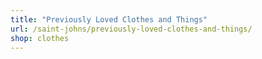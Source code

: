 ```yaml
---
title: "Previously Loved Clothes and Things"
url: /saint-johns/previously-loved-clothes-and-things/
shop: clothes
---
```

